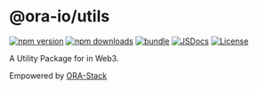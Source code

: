 # @ora-io/utils

[![npm version][npm-version-src]][npm-version-href]
[![npm downloads][npm-downloads-src]][npm-downloads-href]
[![bundle][bundle-src]][bundle-href]
[![JSDocs][jsdocs-src]][jsdocs-href]
[![License][license-src]][license-href]

<!-- Badges -->

[npm-version-src]: https://img.shields.io/npm/v/@ora-io/utils?style=flat&colorA=080f12&colorB=6e70d4
[npm-version-href]: https://npmjs.com/package/@ora-io/utils
[npm-downloads-src]: https://img.shields.io/npm/dm/@ora-io/utils?style=flat&colorA=080f12&colorB=6e70d4
[npm-downloads-href]: https://npmjs.com/package/@ora-io/utils
[bundle-src]: https://img.shields.io/bundlephobia/minzip/@ora-io/utils?style=flat&colorA=080f12&colorB=6e70d4&label=minzip
[bundle-href]: https://bundlephobia.com/result?p=@ora-io/utils
[license-src]: https://img.shields.io/badge/License-MIT-yellow.svg?style=flat&colorA=080f12&colorB=6e70d4
[license-href]: https://github.com/ora-io/ora-stack/blob/main/LICENSE
[jsdocs-src]: https://img.shields.io/badge/jsdocs-reference-080f12?style=flat&colorA=080f12&colorB=6e70d4
[jsdocs-href]: https://www.jsdocs.io/package/@ora-io/utils

A Utility Package for in Web3.

Empowered by [ORA-Stack](https://github.com/ora-io/ora-stack)